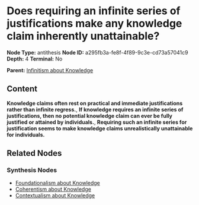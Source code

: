 # Does requiring an infinite series of justifications make any knowledge claim inherently unattainable?

**Node Type:** antithesis
**Node ID:** a295fb3a-fe8f-4f89-9c3e-cd73a57041c9
**Depth:** 4
**Terminal:** No

**Parent:** [Infinitism about Knowledge](infinitism-about-knowledge-synthesis-3edafc74-05c8-4c31-a1a7-9c807f7ce51e.md)

## Content

**Knowledge claims often rest on practical and immediate justifications rather than infinite regress.**, **If knowledge requires an infinite series of justifications, then no potential knowledge claim can ever be fully justified or attained by individuals.**, **Requiring such an infinite series for justification seems to make knowledge claims unrealistically unattainable for individuals.**

## Related Nodes

### Synthesis Nodes

- [Foundationalism about Knowledge](foundationalism-about-knowledge-synthesis-5046738b-9e58-4e50-bc30-dd8cac8bc52a.md)
- [Coherentism about Knowledge](coherentism-about-knowledge-synthesis-8ee93332-ee24-451f-9892-18972316026f.md)
- [Contextualism about Knowledge](contextualism-about-knowledge-synthesis-d5833afc-dc10-41cc-b5b9-0abdb7c25526.md)
